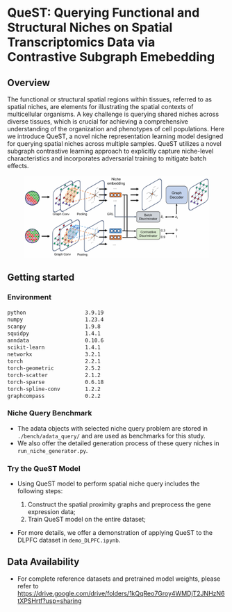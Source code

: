 # QueST: Querying Functional and Structural Niches on Spatial Transcriptomics Data via Contrastive Subgraph Emebedding

## Overview

The functional or structural spatial regions within tissues, referred to as spatial niches, are elements for illustrating the spatial contexts of multicellular organisms. A key challenge is querying shared niches across diverse tissues, which is crucial for achieving a comprehensive understanding of the organization and phenotypes of cell populations. Here we introduce QueST, a novel niche representation learning model designed for querying spatial niches across multiple samples. QueST utilizes a novel subgraph contrastive learning approach to explicitly capture niche-level characteristics and incorporates adversarial training to mitigate batch effects.

<div align="center">
    <figure>
        <img src="QueST_archetecture.png" width="900">
        <!-- <figcaption>QueST Model Architecture</figcaption> -->
    </figure>
</div>


## Getting started

### Environment

```
python                   3.9.19
numpy                    1.23.4
scanpy                   1.9.8
squidpy                  1.4.1
anndata                  0.10.6
scikit-learn             1.4.1
networkx                 3.2.1
torch                    2.2.1
torch-geometric          2.5.2
torch-scatter            2.1.2
torch-sparse             0.6.18
torch-spline-conv        1.2.2
graphcompass             0.2.2
```

### Niche Query Benchmark

- The adata objects with selected niche query problem are stored in `./bench/adata_query/` and are used as benchmarks for this study.
- We also offer the detailed generation process of these query niches in `run_niche_generator.py`. 

### Try the QueST Model

- Using QueST model to perform spatial niche query includes the following steps:

    1. Construct the spatial proximity graphs and preprocess the gene expression data;
    2. Train QueST model on the entire dataset;
    <!-- 3. Computing cosine similarity between the query niche and the reference niches for query with the QueST's latent subgraph representation. -->

- For more details, we offer a demonstration of applying QueST to the DLPFC dataset in `demo_DLPFC.ipynb`.

## Data Availability

- For complete reference datasets and pretrained model weights, please refer to https://drive.google.com/drive/folders/1kQqReo7Groy4WMDjT2JNHzN6tXPSHrtf?usp=sharing
